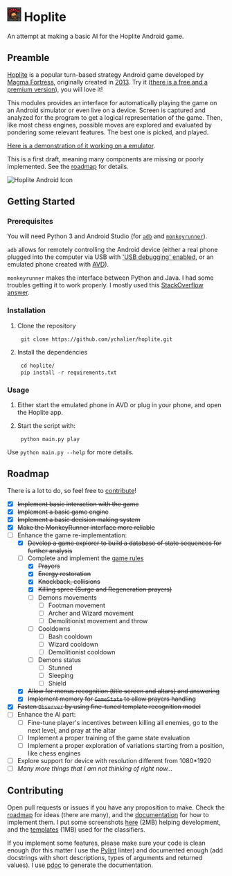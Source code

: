 # ![Hoplite Icon](assets/icon.png) Hoplite

An attempt at making a basic AI for the Hoplite Android game.

## Preamble

[Hoplite](http://www.magmafortress.com/p/hoplite.html) is a popular turn-based strategy Android game developed by [Magma Fortress](http://www.magmafortress.com/), originally created in [2013](http://www.roguetemple.com/7drl/2013/). Try it ([there is a free and a premium version](https://play.google.com/store/apps/details?id=com.magmafortress.hoplite&hl=fr)), you will love it!

This modules provides an interface for automatically playing the game on an Android simulator or even live on a device. Screen is captured and analyzed for the program to get a logical representation of the game. Then, like most chess engines, possible moves are explored and evaluated by pondering some relevant features. The best one is picked, and played.

[Here is a demonstration of it working on a emulator](https://www.youtube.com/watch?v=GJIp3fEq9Xc).

This is a first draft, meaning many components are missing or poorly implemented. See the [roadmap](#roadmap) for details.

![Hoplite Android Icon](https://2.bp.blogspot.com/-QH3Ceormja0/UrKqFsfIMkI/AAAAAAAAAIM/XicUf6o0n4I/s200/helmetICON.png)

## Getting Started

### Prerequisites

You will need Python 3 and Android Studio (for [`adb`](https://developer.android.com/studio/command-line/adb) and [`monkeyrunner`](https://developer.android.com/studio/test/monkeyrunner)).

`adb` allows for remotely controlling the Android device (either a real phone plugged into the computer via USB with ['USB debugging' enabled](https://developer.android.com/studio/command-line/adb#Enabling), or an emulated phone created with [AVD](https://developer.android.com/studio/run/managing-avds)).

`monkeyrunner` makes the interface between Python and Java. I had some troubles getting it to work properly. I mostly used this [StackOverflow answer](https://stackoverflow.com/questions/52815413/monkeyrunner-noclassdeffounderror-com-android-chimpchat-chimpchat).

### Installation

1. Clone the repository

        git clone https://github.com/ychalier/hoplite.git

2. Install the dependencies

        cd hoplite/
        pip install -r requirements.txt

### Usage

1. Either start the emulated phone in AVD or plug in your phone, and open the Hoplite app.

2. Start the script with:

        python main.py play

Use `python main.py --help` for more details.

## Roadmap

There is a lot to do, so feel free to [contribute](#contributing)!

- [x] ~~Implement basic interaction with the game~~
- [x] ~~Implement a basic game engine~~
- [x] ~~Implement a basic decision making system~~
- [x] ~~Make the MonkeyRunner interface more reliable~~
- [ ] Enhance the game re-implementation:
    - [x] ~~Develop a game explorer to build a database of state sequences for further analysis~~
    - [ ] Complete and implement the [game rules](RULES.md)
        - [x] ~~Prayers~~
        - [x] ~~Energy restoration~~
        - [x] ~~Knockback, collisions~~
        - [x] ~~Killing spree (Surge and Regeneration prayers)~~
        - [ ] Demons movements
            - [ ] Footman movement
            - [ ] Archer and Wizard movement
            - [ ] Demolitionist movement and throw
        - [ ] Cooldowns
            - [ ] Bash cooldown
            - [ ] Wizard cooldown
            - [ ] Demolitionist cooldown
        - [ ] Demons status
            - [ ] Stunned
            - [ ] Sleeping
            - [ ] Shield
    - [x] ~~Allow for menus recognition (title screen and altars) and answering~~
    - [x] ~~Implement memory for `GameState` to allow prayers handling~~
- [x] ~~Fasten `Observer` by using fine-tuned template recognition model~~
- [ ] Enhance the AI part:
    - [ ] Fine-tune player's incentives between killing all enemies, go to the next level, and pray at the altar
    - [ ] Implement a proper training of the game state evaluation
    - [ ] Implement a proper exploration of variations starting from a position, like chess engines
- [ ] Explore support for device with resolution different from 1080*1920
- [ ] *Many more things that I am not thinking of right now...*

## Contributing

Open pull requests or issues if you have any proposition to make. Check the [roadmap](#roadmap) for ideas (there are many), and the [documentation](https://ychalier.github.io/hoplite/) for how to implement them. I put some screenshots [here](https://drive.google.com/file/d/1qxlnwcgf0HpPYMsUqjAjjSAjxX1xGKji/view?usp=sharing) (2MB) helping development, and the [templates](https://drive.google.com/file/d/12jOOsBgHntUWIagNk2fzicEvEETnyvvW/view?usp=sharing) (1MB) used for the classifiers.

If you implement some features, please make sure your code is clean enough (for this matter I use the [Pylint](https://www.pylint.org/) linter) and documented enough (add docstrings with short descriptions, types of arguments and returned values). I use [pdoc](https://pdoc3.github.io/pdoc/) to generate the documentation.
